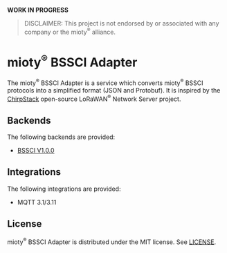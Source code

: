 
**WORK IN PROGRESS**

> DISCLAIMER: This project is not endorsed by or associated with any company or the mioty<sup>&reg;</sup> alliance. 

# mioty<sup>&reg;</sup> BSSCI Adapter

The mioty<sup>&reg;</sup> BSSCI Adapter is a service which converts mioty<sup>&reg;</sup> BSSCI protocols into a simplified format (JSON and Protobuf). It is inspired by the [ChirpStack](https://github.com/chirpstack/chirpstack) open-source LoRaWAN<sup>&reg;</sup> Network Server project.

## Backends

The following backends are provided:

* [BSSCI V1.0.0](https://developers.mioty-alliance.com/wp-content/uploads/2025/01/BSSCI_specification_v1.0.0_rev1.pdf)

## Integrations

The following integrations are provided:

* MQTT 3.1/3.11



## License

mioty<sup>&reg;</sup> BSSCI Adapter is distributed under the MIT license. See 
[LICENSE](https://github.com/ipaid2win/mioty-bssci-adapter/blob/main/LICENSE).
